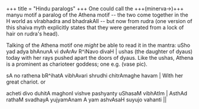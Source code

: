 +++
title = "Hindu paralogs"
+++
One could call the +++(minerva→)+++ manyu motif a paralog of the Athena motif -- the two come together in the H world as vIrabhadra and bhadrakAlI -- but now from rudra (one version of this shaiva myth explicitly states that they were generated from a lock of hair on rudra's head).

Talking of the Athena motif one *might* be able to read it in the mantra: uSho yad adya bhAnunA vi dvArAv R^iNavo divaH | ushas (the daughter of dyaus) today with her rays pushed apart the doors of dyaus. Like the ushas, Athena is a prominent as charioteer goddess; one e.g. (vase pic).

sA no rathena bR^ihatA vibhAvari shrudhi chitrAmaghe havam | With her great chariot. or

acheti divo duhitA maghonI vishve pashyanty uShasaM vibhAtIm |
AsthAd rathaM svadhayA yujyamAnam A yam ashvAsaH suyujo vahanti ||

